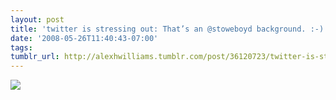 ```yaml
---
layout: post
title: 'twitter is stressing out: That’s an @stoweboyd background. :-)'
date: '2008-05-26T11:40:43-07:00'
tags: 
tumblr_url: http://alexhwilliams.tumblr.com/post/36120723/twitter-is-stressing-out-thats-an-stoweboyd
---
```

<img src="http://24.media.tumblr.com/EXq6qISRE9gyebcm7OdARxii_250.jpg"/>
